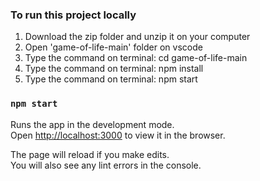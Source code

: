 ### To run this project locally 

1. Download the zip folder and unzip it on your computer
2. Open 'game-of-life-main' folder on vscode
3. Type the command on terminal:  cd game-of-life-main
4. Type the command on terminal:  npm install
5. Type the command on terminal:  npm start

### `npm start`

Runs the app in the development mode.\
Open [http://localhost:3000](http://localhost:3000) to view it in the browser.

The page will reload if you make edits.\
You will also see any lint errors in the console.


